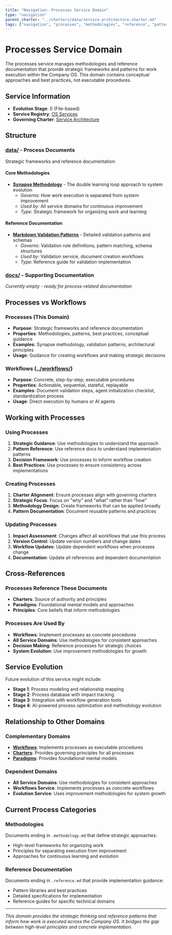 ```yaml
---
title: "Navigation: Processes Service Domain"
type: "navigation"
parent_charter: "../charters/data/service-architecture.charter.md"
tags: ["navigation", "processes", "methodologies", "reference", "patterns"]
---
```


# Processes Service Domain

The processes service manages methodologies and reference documentation that provide strategic frameworks and patterns for work execution within the Company OS. This domain contains conceptual approaches and best practices, not executable procedures.

## Service Information
- **Evolution Stage**: 0 (File-based)
- **Service Registry**: [OS Services](../registry/data/services.registry.md)
- **Governing Charter**: [Service Architecture](../charters/data/service-architecture.charter.md)

## Structure

### [data/](data/) - Process Documents
Strategic frameworks and reference documentation:

#### Core Methodologies
- **[Synapse Methodology](data/synapse.methodology.md)** - The double learning loop approach to system evolution
  - *Governs*: How work execution is separated from system improvement
  - *Used by*: All service domains for continuous improvement
  - *Type*: Strategic framework for organizing work and learning

#### Reference Documentation
- **[Markdown Validation Patterns](data/markdown-validation-patterns.reference.md)** - Detailed validation patterns and schemas
  - *Governs*: Validation rule definitions, pattern matching, schema structures
  - *Used by*: Validation service, document creation workflows
  - *Type*: Reference guide for validation implementation

### [docs/](docs/) - Supporting Documentation
*Currently empty - ready for process-related documentation*

## Processes vs Workflows

### Processes (This Domain)
- **Purpose**: Strategic frameworks and reference documentation
- **Properties**: Methodologies, patterns, best practices, conceptual guidance
- **Examples**: Synapse methodology, validation patterns, architectural principles
- **Usage**: Guidance for creating workflows and making strategic decisions

### Workflows ([../workflows/](../workflows/))
- **Purpose**: Concrete, step-by-step, executable procedures
- **Properties**: Actionable, sequential, stateful, replayable
- **Examples**: Document validation steps, agent initialization checklist, standardization process
- **Usage**: Direct execution by humans or AI agents

## Working with Processes

### Using Processes
1. **Strategic Guidance**: Use methodologies to understand the approach
2. **Pattern Reference**: Use reference docs to understand implementation patterns
3. **Decision Framework**: Use processes to inform workflow creation
4. **Best Practices**: Use processes to ensure consistency across implementations

### Creating Processes
1. **Charter Alignment**: Ensure processes align with governing charters
2. **Strategic Focus**: Focus on "why" and "what" rather than "how"
3. **Methodology Design**: Create frameworks that can be applied broadly
4. **Pattern Documentation**: Document reusable patterns and practices

### Updating Processes
1. **Impact Assessment**: Changes affect all workflows that use this process
2. **Version Control**: Update version numbers and change dates
3. **Workflow Updates**: Update dependent workflows when processes change
4. **Documentation**: Update all references and dependent documentation

## Cross-References

### Processes Reference These Documents
- **Charters**: Source of authority and principles
- **Paradigms**: Foundational mental models and approaches
- **Principles**: Core beliefs that inform methodologies

### Processes Are Used By
- **Workflows**: Implement processes as concrete procedures
- **All Service Domains**: Use methodologies for consistent approaches
- **Decision Making**: Reference processes for strategic choices
- **System Evolution**: Use improvement methodologies for growth

## Service Evolution

Future evolution of this service might include:
- **Stage 1**: Process modeling and relationship mapping
- **Stage 2**: Process database with impact tracking
- **Stage 3**: Integration with workflow generation tools
- **Stage 4**: AI-powered process optimization and methodology evolution

## Relationship to Other Domains

### Complementary Domains
- **[Workflows](../workflows/)**: Implements processes as executable procedures
- **[Charters](../charters/)**: Provides governing principles for all processes
- **[Paradigms](../paradigms/)**: Provides foundational mental models

### Dependent Domains
- **All Service Domains**: Use methodologies for consistent approaches
- **Workflows Service**: Implements processes as concrete workflows
- **Evolution Service**: Uses improvement methodologies for system growth

## Current Process Categories

### Methodologies
Documents ending in `.methodology.md` that define strategic approaches:
- High-level frameworks for organizing work
- Principles for separating execution from improvement
- Approaches for continuous learning and evolution

### Reference Documentation
Documents ending in `.reference.md` that provide implementation guidance:
- Pattern libraries and best practices
- Detailed specifications for implementation
- Reference guides for specific technical domains

---

*This domain provides the strategic thinking and reference patterns that inform how work is executed across the Company OS. It bridges the gap between high-level principles and concrete implementation.*
